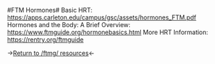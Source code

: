 #FTM Hormones#
Basic HRT: https://apps.carleton.edu/campus/gsc/assets/hormones_FTM.pdf
Hormones and the Body: A Brief Overview: https://www.ftmguide.org/hormonebasics.html
More HRT Information: https://rentry.org/ftmguide

->[Return to /ftmg/ resources](https://rentry.org/ftmg)<-